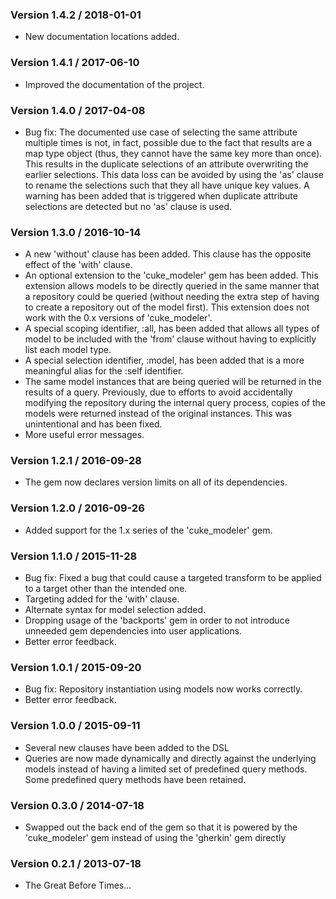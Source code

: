 ### Version 1.4.2 / 2018-01-01

* New documentation locations added.


### Version 1.4.1 / 2017-06-10

* Improved the documentation of the project.


### Version 1.4.0 / 2017-04-08

* Bug fix: The documented use case of selecting the same attribute multiple times is not, in fact, possible due to 
  the fact that results are a map type object (thus, they cannot have the same key more than once). This results in the 
  duplicate selections of an attribute overwriting the earlier selections. This data loss can be avoided by using the 
  'as' clause to rename the selections such that they all have unique key values. A warning has been added that is 
  triggered when duplicate attribute selections are detected but no 'as' clause is used.


### Version 1.3.0 / 2016-10-14

* A new 'without' clause has been added. This clause has the opposite effect of the 'with' clause.
* An optional extension to the 'cuke_modeler' gem has been added. This extension allows models to be directly 
  queried in the same manner that a repository could be queried (without needing the extra step of having to create 
  a repository out of the model first). This extension does not work with the 0.x versions of 'cuke_modeler'.
* A special scoping identifier, :all, has been added that allows all types of model to be included with the 'from' 
  clause without having to explicitly list each model type.
* A special selection identifier, :model, has been added that is a more meaningful alias for the :self identifier.
* The same model instances that are being queried will be returned in the results of a query. Previously, due to 
  efforts to avoid accidentally modifying the repository during the internal query process, copies of the models 
  were returned instead of the original instances. This was unintentional and has been fixed.
* More useful error messages.

### Version 1.2.1 / 2016-09-28

* The gem now declares version limits on all of its dependencies.

### Version 1.2.0 / 2016-09-26

* Added support for the 1.x series of the 'cuke_modeler' gem.

### Version 1.1.0 / 2015-11-28

* Bug fix: Fixed a bug that could cause a targeted transform to be applied to a target other than the intended one.
* Targeting added for the 'with' clause.
* Alternate syntax for model selection added.
* Dropping usage of the 'backports' gem in order to not introduce unneeded gem dependencies into user applications.
* Better error feedback.

### Version 1.0.1 / 2015-09-20

* Bug fix: Repository instantiation using models now works correctly.
* Better error feedback.

### Version 1.0.0 / 2015-09-11

* Several new clauses have been added to the DSL
* Queries are now made dynamically and directly against the underlying models instead of having a limited set
  of predefined query methods. Some predefined query methods have been retained.

### Version 0.3.0 / 2014-07-18

* Swapped out the back end of the gem so that it is powered by the 'cuke_modeler'
  gem instead of using the 'gherkin' gem directly

### Version 0.2.1 / 2013-07-18

* The Great Before Times...
